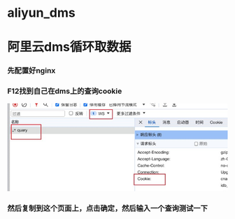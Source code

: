 # aliyun_dms
# 阿里云dms循环取数据

### 先配置好nginx

### F12找到自己在dms上的查询cookie

![查看cookie](https://github.com/cc2415/aliyun_dms/blob/main/Snipaste_2024-02-26_11-33-17.jpg)

### 然后复制到这个页面上，点击确定，然后输入一个查询测试一下
